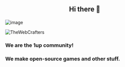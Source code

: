 ## <p align="center"> Hi there 👋 </p>

![image](https://user-images.githubusercontent.com/74598401/141482238-b2bce0cc-8148-4724-8dfc-492134c04408.jpeg)

<p align="left"> <img src="https://komarev.com/ghpvc/?username=TheWebCrafters&label=Profile%20views&color=0e75b6&style=flat" alt="TheWebCrafters" /> </p>

### We are the 1up community!
### We make open-source games and other stuff.
